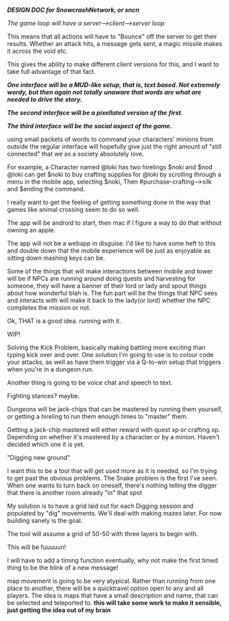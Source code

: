 ***DESIGN DOC for SnowcrashNetwork, or sncn***

*The game loop will have a server-->client-->server loop*

This means that all actions will have to "Bounce" off
the server to get their results. Whether an attack hits,
a message gets sent, a magic missile makes it across the
void etc.

This gives the ability to make different client versions
for this, and I want to take full advantage of that fact.

***One interface will be a MUD-like setup, that is, text***
***based. Not extremely wordy, but then again not totally***
***unaware that words are what are needed to drive the story.***

***The second interface will be a pixellated version of the***
***first.***

***The third interface will be the social aspect of the game.***

using small packets of words to command your characters'
minions from outside the regular interface will hopefully
give just the right amount of "still connected" that we
as a society absolutely love.

For example, a Character named @loki has two hirelings
$noki and $nod @loki can get $noki to buy crafting supplies
for @loki by scrolling through a menu in the mobile app,
selecting $noki,
Then #purchase-crafting-->silk
and $ending the command.

I really want to get the feeling of getting something done
in the way that games like animal crossing seem to do so well.

The app will be android to start, then mac if I figure a way
to do that without owning an apple.

The app will not be a webapp in disguise. I'd like to have
some heft to this and double down that the mobile experience
will be just as enjoyable as sitting down mashing keys can be.

Some of the things that will make interactions between mobile
and tower will be if NPCs are running around doing quests and
harvesting for someone, they will have a banner of their lord
or lady and spout things about how wonderful blah is. The fun
part will be the things that NPC sees and interacts with will
make it back to the lady(or lord) whether the NPC completes
the mission or not.

Ok, THAT is a good idea. running with it.

WIP!


Solving the Kick Problem, basically making battling more exciting
than typing kick over and over. One solution I'm going to use
is to colour code your attacks, as well as have them trigger
via a Q-to-win setup that triggers when you're in a dungeon run.

Another thing is going to be voice chat and speech to text.

Fighting stances? maybe.

Dungeons will be jack-chips that can be mastered by running
them yourself, or getting a hireling to run them enough times
to "master" them.

Getting a jack-chip mastered will either reward with quest xp
or crafting xp. Depending on whether it's mastered by a character
or by a minion. Haven't decided which one it is yet.



"Digging new ground"

I want this to be a tool that will get used more
as it is needed, so I'm trying to get past the
obvious problems. The Snake problem is the
first I've seen. When one wants to turn back
on oneself, there's nothing telling the digger
that there is another room already "in" that spot

My solution is to have a grid laid out for each Digging
session and populated by "dig" movements. We'll deal
with making mazes later. For now building sanely is
the goal.

The tool will assume a grid of 50-50 with three layers
to begin with.



This will be fuuuuun!

I will have to add a timing function eventually, why not
make the first timed thing to be the blink of a new message!


map movement is going to be very atypical. Rather than running from
one place to another, there will be a quicktravel option open to
any and all players. The idea is maps that have a small description
and name, that can be selected and teleported to. **this will take some work to make it sensible, just getting the idea out of my brain**
